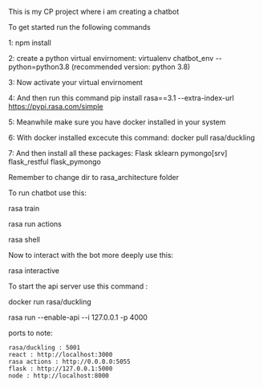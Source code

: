 This is my CP project where i am creating a chatbot

To get started run the following commands

1: npm install

2: create a python virtual envirnoment:
virtualenv chatbot_env --python=python3.8
(recommended version: python 3.8)

3: Now activate your virtual envirnoment

4: And then run this command
pip install rasa==3.1 --extra-index-url https://pypi.rasa.com/simple

5: Meanwhile make sure you have docker installed in your system

6: With docker installed excecute this command:
docker pull rasa/duckling

7: And then install all these packages:
Flask
sklearn
pymongo[srv]
flask_restful
flask_pymongo

Remember to change dir to rasa_architecture folder

To run chatbot use this:

rasa train

rasa run actions

rasa shell

Now to interact with the bot more deeply use this:

rasa interactive

To start the api server use this command :

docker run rasa/duckling

rasa run --enable-api --i 127.0.0.1 -p 4000

ports to note:

    rasa/duckling : 5001
    react : http://localhost:3000
    rasa actions : http://0.0.0.0:5055
    flask : http://127.0.0.1:5000
    node : http://localhost:8000
